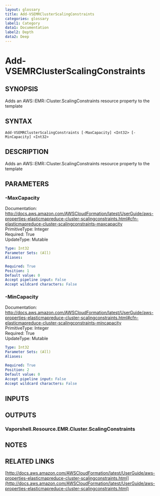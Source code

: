 ```yaml
---
layout: glossary
title: Add-VSEMRClusterScalingConstraints
categories: glossary
label1: Category
data1: Documentation
label2: Depth
data2: Deep
---
```


# Add-VSEMRClusterScalingConstraints

## SYNOPSIS
Adds an AWS::EMR::Cluster.ScalingConstraints resource property to the template

## SYNTAX

```
Add-VSEMRClusterScalingConstraints [-MaxCapacity] <Int32> [-MinCapacity] <Int32>
```

## DESCRIPTION
Adds an AWS::EMR::Cluster.ScalingConstraints resource property to the template

## PARAMETERS

### -MaxCapacity
Documentation: http://docs.aws.amazon.com/AWSCloudFormation/latest/UserGuide/aws-properties-elasticmapreduce-cluster-scalingconstraints.html#cfn-elasticmapreduce-cluster-scalingconstraints-maxcapacity    
PrimitiveType: Integer    
Required: True    
UpdateType: Mutable

```yaml
Type: Int32
Parameter Sets: (All)
Aliases: 

Required: True
Position: 1
Default value: 0
Accept pipeline input: False
Accept wildcard characters: False
```

### -MinCapacity
Documentation: http://docs.aws.amazon.com/AWSCloudFormation/latest/UserGuide/aws-properties-elasticmapreduce-cluster-scalingconstraints.html#cfn-elasticmapreduce-cluster-scalingconstraints-mincapacity    
PrimitiveType: Integer    
Required: True    
UpdateType: Mutable

```yaml
Type: Int32
Parameter Sets: (All)
Aliases: 

Required: True
Position: 2
Default value: 0
Accept pipeline input: False
Accept wildcard characters: False
```

## INPUTS

## OUTPUTS

### Vaporshell.Resource.EMR.Cluster.ScalingConstraints

## NOTES

## RELATED LINKS

[http://docs.aws.amazon.com/AWSCloudFormation/latest/UserGuide/aws-properties-elasticmapreduce-cluster-scalingconstraints.html](http://docs.aws.amazon.com/AWSCloudFormation/latest/UserGuide/aws-properties-elasticmapreduce-cluster-scalingconstraints.html)

